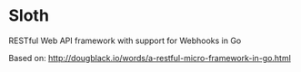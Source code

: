 # Sloth
RESTful Web API framework with support for Webhooks in Go

Based on: http://dougblack.io/words/a-restful-micro-framework-in-go.html